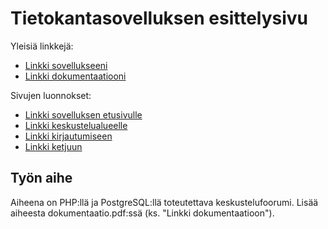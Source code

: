 # Tietokantasovelluksen esittelysivu

Yleisiä linkkejä:

* [Linkki sovellukseeni](http://peltonpa.users.cs.helsinki.fi/foorumi/)
* [Linkki dokumentaatiooni](doc/dokumentaatio.pdf)

Sivujen luonnokset:

* [Linkki sovelluksen etusivulle](http://peltonpa.users.cs.helsinki.fi/foorumi/etusivu)
* [Linkki keskustelualueelle](http://peltonpa.users.cs.helsinki.fi/foorumi/keskustelualue)
* [Linkki kirjautumiseen](http://peltonpa.users.cs.helsinki.fi/foorumi/kirjautuminen)
* [Linkki ketjuun](http://peltonpa.users.cs.helsinki.fi/foorumi/ketju)

## Työn aihe

Aiheena on PHP:llä ja PostgreSQL:llä toteutettava keskustelufoorumi. Lisää aiheesta dokumentaatio.pdf:ssä (ks. "Linkki dokumentaatioon").
